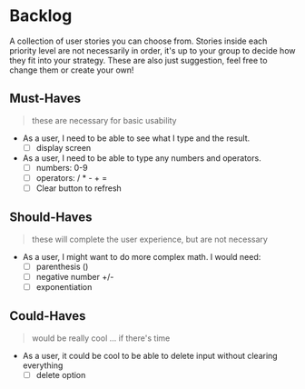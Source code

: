 # Backlog

A collection of user stories you can choose from. Stories inside each priority
level are not necessarily in order, it's up to your group to decide how they fit
into your strategy. These are also just suggestion, feel free to change them or
create your own!

## Must-Haves

> these are necessary for basic usability

- As a user, I need to be able to see what I type and the result.
  - [ ] display screen

- As a user, I need to be able to type any numbers and operators.
  - [ ] numbers: 0-9
  - [ ] operators: / * - + =
  - [ ] Clear button to refresh

## Should-Haves

> these will complete the user experience, but are not necessary

- As a user, I might want to do more complex math. I would need:
  - [ ] parenthesis ()
  - [ ] negative number +/-
  - [ ] exponentiation

## Could-Haves

> would be really cool ... if there's time

- As a user, it could be cool to be able to delete input without clearing everything
  - [ ] delete option
